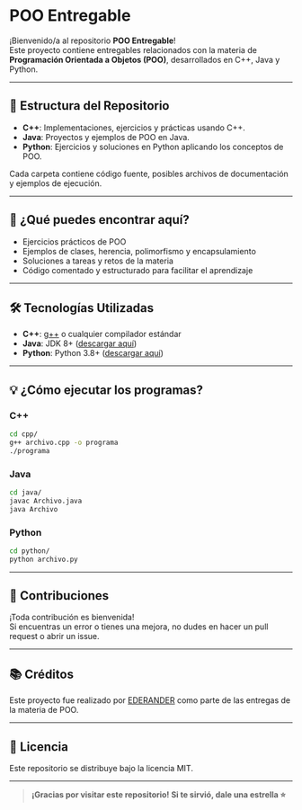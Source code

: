 # POO Entregable

¡Bienvenido/a al repositorio **POO Entregable**!  
Este proyecto contiene entregables relacionados con la materia de **Programación Orientada a Objetos (POO)**, desarrollados en C++, Java y Python.

---

## 📂 Estructura del Repositorio

- **C++**: Implementaciones, ejercicios y prácticas usando C++.
- **Java**: Proyectos y ejemplos de POO en Java.
- **Python**: Ejercicios y soluciones en Python aplicando los conceptos de POO.

Cada carpeta contiene código fuente, posibles archivos de documentación y ejemplos de ejecución.

---

## 🚀 ¿Qué puedes encontrar aquí?

- Ejercicios prácticos de POO
- Ejemplos de clases, herencia, polimorfismo y encapsulamiento
- Soluciones a tareas y retos de la materia
- Código comentado y estructurado para facilitar el aprendizaje

---

## 🛠️ Tecnologías Utilizadas

- **C++**: [g++](https://gcc.gnu.org/) o cualquier compilador estándar
- **Java**: JDK 8+ ([descargar aquí](https://www.oracle.com/java/technologies/downloads/))
- **Python**: Python 3.8+ ([descargar aquí](https://www.python.org/downloads/))

---

## 💡 ¿Cómo ejecutar los programas?

### C++

```bash
cd cpp/
g++ archivo.cpp -o programa
./programa
```

### Java

```bash
cd java/
javac Archivo.java
java Archivo
```

### Python

```bash
cd python/
python archivo.py
```

---

## 🤝 Contribuciones

¡Toda contribución es bienvenida!  
Si encuentras un error o tienes una mejora, no dudes en hacer un pull request o abrir un issue.

---

## 📚 Créditos

Este proyecto fue realizado por [EDERANDER](https://github.com/EDERANDER) como parte de las entregas de la materia de POO.

---

## 📝 Licencia

Este repositorio se distribuye bajo la licencia MIT.

---

> **¡Gracias por visitar este repositorio! Si te sirvió, dale una estrella ⭐**
